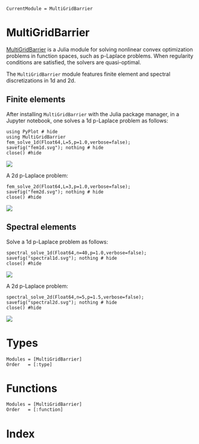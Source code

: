 ```@meta
CurrentModule = MultiGridBarrier
```

# MultiGridBarrier

[MultiGridBarrier](https://github.com/sloisel/MultiGridBarrier.jl) is a Julia module for solving nonlinear convex optimization problems in function spaces, such as p-Laplace problems. When regularity conditions are satisfied, the solvers are quasi-optimal.

The `MultiGridBarrier` module features finite element and spectral discretizations in 1d and 2d.

## Finite elements

After installing `MultiGridBarrier` with the Julia package manager, in a Jupyter notebook, one solves a 1d p-Laplace problem as follows:
```@example 1
using PyPlot # hide
using MultiGridBarrier
fem_solve_1d(Float64,L=5,p=1.0,verbose=false);
savefig("fem1d.svg"); nothing # hide
close() #hide
```

![](fem1d.svg)

A 2d p-Laplace problem:
```@example 1
fem_solve_2d(Float64,L=3,p=1.0,verbose=false);
savefig("fem2d.svg"); nothing # hide
close() #hide
```

![](fem2d.svg)

## Spectral elements

Solve a 1d p-Laplace problem as follows:
```@example 1
spectral_solve_1d(Float64,n=40,p=1.0,verbose=false);
savefig("spectral1d.svg"); nothing # hide
close() #hide
```

![](spectral1d.svg)

A 2d p-Laplace problem:
```@example 1
spectral_solve_2d(Float64,n=5,p=1.5,verbose=false);
savefig("spectral2d.svg"); nothing # hide
close() #hide
```

![](spectral2d.svg)

# Types

```@autodocs
Modules = [MultiGridBarrier]
Order   = [:type]
```

# Functions

```@autodocs
Modules = [MultiGridBarrier]
Order   = [:function]
```

# Index

```@index
```

